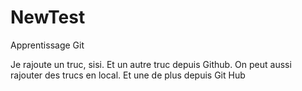 # NewTest
Apprentissage Git

Je rajoute un truc, sisi.
Et un autre truc depuis Github.
On peut aussi rajouter des trucs en local.
Et une de plus depuis Git Hub

